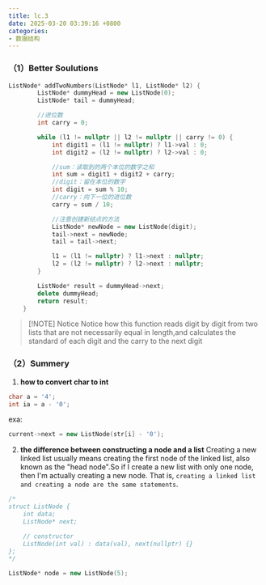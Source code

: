 ```yaml
---
title: lc.3
date: 2025-03-20 03:39:16 +0800
categories:
- 数据结构
---
```


### （1）Better Soulutions

```cpp
ListNode* addTwoNumbers(ListNode* l1, ListNode* l2) {
        ListNode* dummyHead = new ListNode(0);
        ListNode* tail = dummyHead;

	    //进位数
        int carry = 0;

        while (l1 != nullptr || l2 != nullptr || carry != 0) {
            int digit1 = (l1 != nullptr) ? l1->val : 0;
            int digit2 = (l2 != nullptr) ? l2->val : 0;

			//sum：读取到的两个本位的数字之和
            int sum = digit1 + digit2 + carry;
            //digit：留在本位的数字
            int digit = sum % 10;
            //carry：向下一位的进位数
            carry = sum / 10;

			//注意创建新结点的方法
            ListNode* newNode = new ListNode(digit);
            tail->next = newNode;
            tail = tail->next;

            l1 = (l1 != nullptr) ? l1->next : nullptr;
            l2 = (l2 != nullptr) ? l2->next : nullptr;
        }

        ListNode* result = dummyHead->next;
        delete dummyHead;
        return result;
    }
```

> [!NOTE] Notice
Notice how this function reads digit by digit from two lists that are not necessarily equal in length,and calculates the standard of each digit and the carry to the next digit


### （2）Summery
1. ****how to convert char to int****
```cpp
char a = '4';
int ia = a - '0';
```
exa:
```cpp
current->next = new ListNode(str[i] - '0');
```

2. **the difference between constructing a node and a list**
Creating a new linked list usually means creating the first node of the linked list, also known as the "head node".So if I create a new list with only one node, then I'm actually creating a new node.
That is, `creating a linked list and creating a node are the same statements`.
```cpp
/*
struct ListNode {
    int data;
    ListNode* next;

    // constructor
    ListNode(int val) : data(val), next(nullptr) {}
};
*/

ListNode* node = new ListNode(5);

```